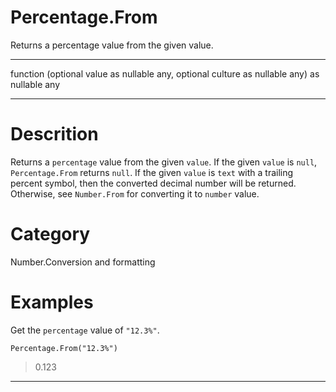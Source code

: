 ﻿# Percentage.From
Returns a percentage value from the given value.
***
function (optional value as nullable any, optional culture as nullable any) as nullable any
***
# Descrition 
Returns a <code>percentage</code> value from the given <code>value</code>. If the given <code>value</code> is <code>null</code>, <code>Percentage.From</code> returns <code>null</code>.  If the given <code>value</code> is <code>text</code> with a trailing percent symbol, then the converted decimal number will be returned. Otherwise, see <code>Number.From</code> for converting it to <code>number</code> value.
# Category 
Number.Conversion and formatting
# Examples 
Get the <code>percentage</code> value of <code>"12.3%"</code>.
```
Percentage.From("12.3%")
```
> 0.123
***
